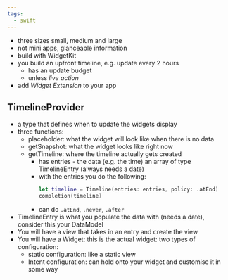 ```yaml
---
tags:
  - swift
---
```

- three sizes small, medium and large
- not mini apps, glanceable information
- build with WidgetKit
- you build an upfront timeline, e.g. update every 2 hours
	- has an update budget
	- unless *live action*
- add *Widget Extension* to your app
## TimelineProvider
- a type that defines when to update the widgets display
- three functions:
	- placeholder: what the widget will look like when there is no data
	- getSnapshot: what the widget looks like right now
	- getTimeline: where the timeline actually gets created
		- has entries - the data (e.g. the time) an array of type TimelineEntry (always needs a date)
		- with the entries you do the following:
			```swift
			let timeline = Timeline(entries: entries, policy: .atEnd)
			completion(timeline)
			```
		- can do `.atEnd`, `.never`, `.after`
- TimelineEntry is what you populate the data with (needs a date), consider this your DataModel
- You will have a view that takes in an entry and create the view
- You will have a Widget: this is the actual widget: two types of configuration:
	- static configuration: like a static view
	- Intent configuration: can hold onto your widget and customise it in some way